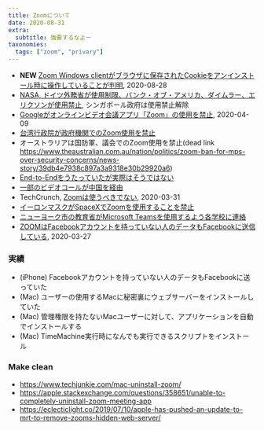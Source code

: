 ```yaml
---
title: Zoomについて
date: 2020-08-31
extra:
  subtitle: 強要するなよー
taxonomies:
  tags: ["zoom", "privary"]
---
```


* **NEW** [Zoom Windows clientがブラウザに保存されたCookieをアンインストール時に操作していることが判明](https://gigazine.net/news/20200828-zoom-read-write-cookie/), 2020-08-28
* [NASA, ドイツ外務省が使用制限、バンク・オブ・アメリカ、ダイムラー、エリクソンが使用禁止](https://wedge.ismedia.jp/articles/-/19630), シンガポール政府は使用禁止解除
* [Googleがオンラインビデオ会議アプリ「Zoom」の使用を禁止](https://gigazine.net/news/20200409-google-bans-zoom/), 2020-04-09
* [台湾行政院が政府機関でのZoom使用を禁止](https://jp.techcrunch.com/2020/04/08/2020-04-07-taiwans-government-bars-its-agencies-from-using-zoom-over-security-concerns/)
* オーストラリアは国防軍、議会でのZoom使用を禁止(dead link https://www.theaustralian.com.au/nation/politics/zoom-ban-for-mps-over-security-concerns/news-story/39db4e7938c897a3a9318e30b29920a6)
* [End-to-Endをうたっていたが実際はそうではない](https://theintercept.com/2020/03/31/zoom-meeting-encryption/)
* [一部のビデオコールが中国を経由](https://techcrunch.com/2020/04/03/zoom-calls-routed-china/)
* TechCrunch, [Zoomは使うべきでない](https://techcrunch.com/2020/03/31/zoom-at-your-own-risk/), 2020-03-31
* [イーロンマスクがSpaceXでZoomを使用することを禁止](https://jp.reuters.com/article/spacex-zoom-video-commn-idJPKBN21K160)
* [ニューヨーク市の教育省がMicrosoft Teamsを使用するよう各学校に連絡](https://www.cnet.com/news/zoom-every-security-issue-uncovered-in-the-video-chat-app/)
* [ZOOMはFacebookアカウントを持っていない人のデータもFacebookに送信している](https://gigazine.net/news/20200327-zoom-ios-app-sends-data-facebook/), 2020-03-27

### 実績

* (iPhone) Facebookアカウントを持っていない人のデータもFacebookに送っていた
* (Mac) ユーザーの使用するMacに秘密裏にウェブサーバーをインストールしていた
* (Mac) 管理権限を持たないMacユーザーに対して、アプリケーションを自動でインストールする
* (Mac) TimeMachine実行時になんでも実行できるスクリプトをインストール

### Make clean

* https://www.techjunkie.com/mac-uninstall-zoom/
* https://apple.stackexchange.com/questions/358651/unable-to-completely-uninstall-zoom-meeting-app
* https://eclecticlight.co/2019/07/10/apple-has-pushed-an-update-to-mrt-to-remove-zooms-hidden-web-server/
